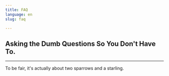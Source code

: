 ```yaml
---
title: FAQ
language: en
slug: faq

---
```

## Asking the Dumb Questions So You Don't Have To. 
---
To be fair, it's actually about two sparrows and a starling.